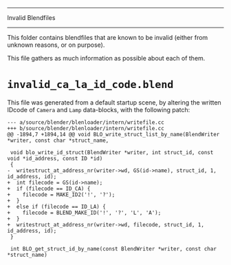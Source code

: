 ******************
Invalid Blendfiles
******************

This folder contains blendfiles that are known to be invalid (either from unknown reasons, or on purpose).

This file gathers as much information as possible about each of them.

`invalid_ca_la_id_code.blend`
=============================

This file was generated from a default startup scene, by altering the written IDcode of `Camera` and `Lamp` data-blocks, with the following patch:

```
--- a/source/blender/blenloader/intern/writefile.cc
+++ b/source/blender/blenloader/intern/writefile.cc
@@ -1894,7 +1894,14 @@ void BLO_write_struct_list_by_name(BlendWriter *writer, const char *struct_name,

 void blo_write_id_struct(BlendWriter *writer, int struct_id, const void *id_address, const ID *id)
 {
-  writestruct_at_address_nr(writer->wd, GS(id->name), struct_id, 1, id_address, id);
+  int filecode = GS(id->name);
+  if (filecode == ID_CA) {
+    filecode = MAKE_ID2('!', '?');
+  }
+  else if (filecode == ID_LA) {
+    filecode = BLEND_MAKE_ID('!', '?', 'L', 'A');
+  }
+  writestruct_at_address_nr(writer->wd, filecode, struct_id, 1, id_address, id);
 }

 int BLO_get_struct_id_by_name(const BlendWriter *writer, const char *struct_name)
```
